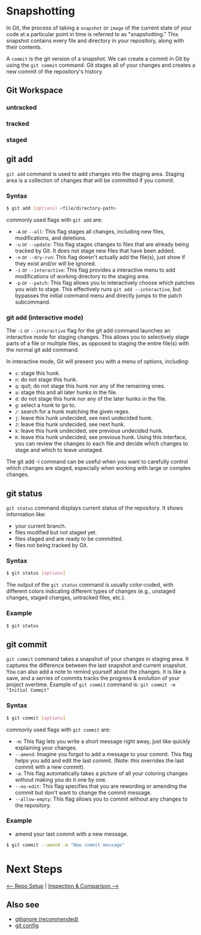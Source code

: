 # Snapshotting

In Git, the process of taking a `snapshot` or `image` of the current state of your code at a particular point in time is referred to as "snapshotting." This snapshot contains every file and directory in your repository, along with their contents.

A `commit` is the git version of a snapshot. We can create a commit in Git by using the `git commit` command. Git stages all of your changes and creates a new commit of the repository's history.


## Git Workspace

### untracked
### tracked
### staged


## git add

`git add` command is used to add changes into the staging area. Staging area is a collection of changes that will be committed if you commit.

### Syntax
```bash
$ git add [options] <file/directory-path>
```

commonly used flags with `git add` are:

- `-A` or `--all`: This flag stages all changes, including new files, modifications, and deletions.
- `-u` or `--update`: This flag stages changes to files that are already being tracked by Git. It does not stage new files that have been added.
- `-n` or `--dry-run`: This flag doesn't actually add the file(s), just show if they exist and/or will be ignored.
- `-i` or `--interactive`: This flag provides a interactive menu to add modifications of working directory to the staging area.
- `-p` or `--patch`: This flag allows you to interactively choose which patches you wish to stage. This effectively runs `git add --interactive`, but bypasses the initial command menu and directly jumps to the patch subcommand.

### git add (interactive mode)

The `-i` or `--interactive` flag for the git add command launches an interactive mode for staging changes. This allows you to selectively stage parts of a file or multiple files, as opposed to staging the entire file(s) with the normal git add command.

In interactive mode, Git will present you with a menu of options, including:

- `s`: stage this hunk.
- `n`: do not stage this hunk.
- `q`: quit; do not stage this hunk nor any of the remaining ones.
- `a`: stage this and all later hunks in the file.
- `d`: do not stage this hunk nor any of the later hunks in the file.
- `g`: select a hunk to go to.
- `/`: search for a hunk matching the given regex.
- `j`: leave this hunk undecided, see next undecided hunk.
- `J`: leave this hunk undecided, see next hunk.
- `k`: leave this hunk undecided, see previous undecided hunk.
- `K`: leave this hunk undecided, see previous hunk.
  Using this interface, you can review the changes to each file and decide which changes to stage and which to leave unstaged.

The git add -i command can be useful when you want to carefully control which changes are staged, especially when working with large or complex changes.

## git status

`git status` command displays current status of the repository. It shows information like:

- your current branch.
- files modified but not staged yet.
- files staged and are ready to be committed.
- files not being tracked by Git.

### Syntax
```bash
$ git status [options]
```

The output of the `git status` command is usually color-coded, with different colors indicating different types of changes (e.g., unstaged changes, staged changes, untracked files, etc.).

### Example
```bash
$ git status
```

## git commit

`git commit` command takes a snapshot of your changes in staging area. It captures the difference between the last snapshot and current snapshot. You can also add a note to remind yourself about the changes. It is like a save, and a serries of commits tracks the progress & evolution of your project overtime. Example of `git commit` command is: `git commit -m "Initial Commit"`

### Syntax
```bash
$ git commit [options]
```

commonly used flags with `git commit` are:

- `-m`: This flag lets you write a short message right away, just like quickly explaining your changes.
- `--amend`: Imagine you forgot to add a message to your commit. This flag helps you add and edit the last commit. (Note: this overrides the last commit with a new commit).
- `-a`: This flag automatically takes a picture of all your coloring changes without making you do it one by one.
- `--no-edit`: This flag specifies that you are rewording or amending the commit but don't want to change the commit message.
- `--allow-empty`: This flag allows you to commit without any changes to the repository.

### Example
- amend your last commit with a new message.
```bash
$ git commit --amend -m "New commit message"
```

# Next Steps
[<-- Repo Setup](RepositorySetup.md) | [Inspection & Comparison -->](InspectionAndComparison.md)

## Also see
- [gitignore (recommended)](GitIgnore.md)
- [git config](GitConfig.md)
